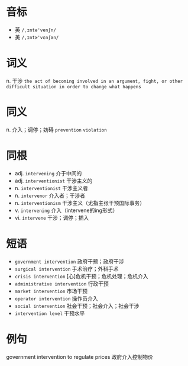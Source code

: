 # 音标

- 英 `/ˌɪntə'venʃn/`
- 美 `/,ɪntɚ'vɛnʃən/`

# 词义

n. 干涉
`the act of becoming involved in an argument, fight, or other difficult situation in order to change what happens`

# 同义

n. 介入；调停；妨碍
`prevention` `violation`

# 同根

- adj. `intervening` 介于中间的
- adj. `interventionist` 干涉主义的
- n. `interventionist` 干涉主义者
- n. `intervenor` 介入者；干涉者
- n. `interventionism` 干涉主义（尤指主张干预国际事务）
- v. `intervening` 介入（intervene的ing形式）
- vi. `intervene` 干涉；调停；插入

# 短语

- `government intervention` 政府干预；政府干涉
- `surgical intervention` 手术治疗；外科手术
- `crisis intervention` [心]危机干预；危机处理；危机介入
- `administrative intervention` 行政干预
- `market intervention` 市场干预
- `operator intervention` 操作员介入
- `social intervention` 社会干预；社会介入；社会干涉
- `intervention level` 干预水平

# 例句

government intervention to regulate prices
政府介入控制物价


